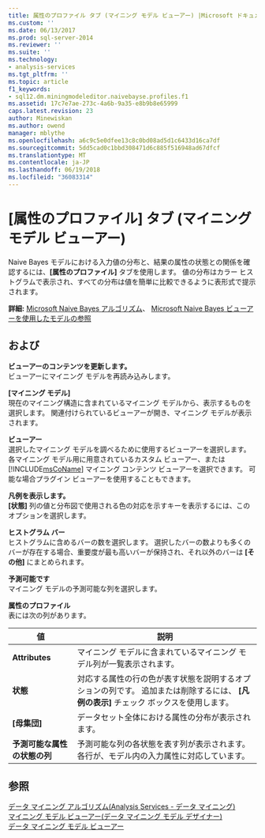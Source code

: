 ```yaml
---
title: 属性のプロファイル タブ (マイニング モデル ビューアー) |Microsoft ドキュメント
ms.custom: ''
ms.date: 06/13/2017
ms.prod: sql-server-2014
ms.reviewer: ''
ms.suite: ''
ms.technology:
- analysis-services
ms.tgt_pltfrm: ''
ms.topic: article
f1_keywords:
- sql12.dm.miningmodeleditor.naivebayse.profiles.f1
ms.assetid: 17c7e7ae-273c-4a6b-9a35-e8b9b8e65999
caps.latest.revision: 23
author: Minewiskan
ms.author: owend
manager: mblythe
ms.openlocfilehash: a6c9c5e0dfee13c8c0bd08ad5d1c6433d16ca7df
ms.sourcegitcommit: 5dd5cad0c1bbd308471d6c885f516948ad67dfcf
ms.translationtype: MT
ms.contentlocale: ja-JP
ms.lasthandoff: 06/19/2018
ms.locfileid: "36083314"
---
```

# <a name="attribute-profiles-tab-mining-model-viewer"></a>[属性のプロファイル] タブ (マイニング モデル ビューアー)
  Naive Bayes モデルにおける入力値の分布と、結果の属性の状態との関係を確認するには、**[属性のプロファイル]** タブを使用します。 値の分布はカラー ヒストグラムで表示され、すべての分布は値を簡単に比較できるように表形式で提示されます。  
  
 **詳細:** [Microsoft Naive Bayes アルゴリズム](data-mining/microsoft-naive-bayes-algorithm.md)、 [Microsoft Naive Bayes ビューアーを使用したモデルの参照](data-mining/browse-a-model-using-the-microsoft-naive-bayes-viewer.md)  
  
## <a name="options"></a>および  
 **ビューアーのコンテンツを更新します。**  
 ビューアーにマイニング モデルを再読み込みします。  
  
 **[マイニング モデル]**  
 現在のマイニング構造に含まれているマイニング モデルから、表示するものを選択します。 関連付けられているビューアーが開き、マイニング モデルが表示されます。  
  
 **ビューアー**  
 選択したマイニング モデルを調べるために使用するビューアーを選択します。 各マイニング モデル用に用意されているカスタム ビューアー、または [!INCLUDE[msCoName](../includes/msconame-md.md)] マイニング コンテンツ ビューアーを選択できます。 可能な場合プラグイン ビューアーを使用することもできます。  
  
 **凡例を表示します。**  
 **[状態]** 列の値と分布図で使用される色の対応を示すキーを表示するには、このオプションを選択します。  
  
 **ヒストグラム バー**  
 ヒストグラムに含めるバーの数を選択します。 選択したバーの数よりも多くのバーが存在する場合、重要度が最も高いバーが保持され、それ以外のバーは **[その他]** にまとめられます。  
  
 **予測可能です**  
 マイニング モデルの予測可能な列を選択します。  
  
 **属性のプロファイル**  
 表には次の列があります。  
  
|値|説明|  
|-----------|-----------------|  
|**Attributes**|マイニング モデルに含まれているマイニング モデル列が一覧表示されます。|  
|**状態**|対応する属性の行の色が表す状態を説明するオプションの列です。 追加または削除するには、 **[凡例の表示]** チェック ボックスを使用します。|  
|**[母集団]**|データセット全体における属性の分布が表示されます。|  
|**予測可能な属性の状態の列**|予測可能な列の各状態を表す列が表示されます。各行が、モデル内の入力属性に対応しています。|  
  
## <a name="see-also"></a>参照  
 [データ マイニング アルゴリズム&#40;Analysis Services - データ マイニング&#41;](data-mining/data-mining-algorithms-analysis-services-data-mining.md)   
 [マイニング モデル ビューアー&#40;データ マイニング モデル デザイナー&#41;](mining-model-viewers-data-mining-model-designer.md)   
 [データ マイニング モデル ビューアー](data-mining/data-mining-model-viewers.md)  
  
  